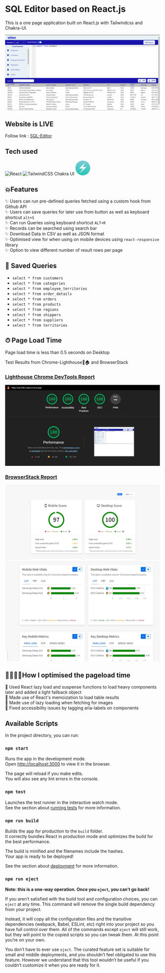 # SQL Editor based on React.js

This is a one page application built on React.js with Tailwindcss and Chakra-UI.

![Landing Page](src/assets/PageScreenshot/fullScreenShot.jpg)

## Website is LIVE

Follow link : [SQL-Editor](https://sql-editor-sigma.vercel.app/)

## Tech used

![React](https://img.shields.io/badge/react-%2320232a.svg?style=for-the-badge&logo=react&logoColor=%2361DAFB)
![TailwindCSS](https://img.shields.io/badge/tailwindcss-%2338B2AC.svg?style=for-the-badge&logo=tailwind-css&logoColor=white)
Chakra UI ![TailwindCSS](https://raw.githubusercontent.com/chakra-ui/chakra-ui-docs/main/public/favicon.png)

## 💥Features

✨ Users can run pre-defined queries fetched using a custom hook from Github API\
✨ Users can save queries for later use from button as well as keyboard shortcut `alt+S`\
✨ Can run Queries using keyboard shortcut `ALT+R`\
✨ Records can be searched using search bar\
✨ Download Data in CSV as well as JSON format\
✨ Optimised view for when using on mobile devices using `react-responsive` library\
✨ Option to view different number of result rows per page

## 💾 Saved Queries

- `select * from customers`
- `select * from categories`
- `select * from employee_territories`
- `select * from order_details`
- `select * from orders`
- `select * from products`
- `select * from regions`
- `select * from shippers`
- `select * from suppliers`
- `select * from territories`

## ⏱ Page Load Time

Page load time is less than 0.5 seconds on Desktop

Test Results from Chrome-Lighthouse🔦🏠 and BrowserStack

### [Lighthouse Chrome DevTools Report](https://developers.google.com/web/tools/lighthouse#devtools)

![lighthouse report](src/assets/Results/lighthouseResults.jpg)

### [BrowserStack Report](https://www.browserstack.com/speedlab)

![browserstack report 1](src/assets/Results/browserStack1.jpg)
![browserstack report 2](src/assets/Results/browserStack2.jpg)

## 🏃🏻‍♂️💨How I optimised the pageload time

🔨 Used React lazy load and suspense functions to load heavy components later and added a light fallback object\
🔨 Made use of React's memoization to load table results\
🔨 Made use of lazy loading when fetching for images\
🔨 Fixed accessibility issues by tagging aria-labels on components

## Available Scripts

In the project directory, you can run:

### `npm start`

Runs the app in the development mode.<br />
Open [http://localhost:3000](http://localhost:3000) to view it in the browser.

The page will reload if you make edits.<br />
You will also see any lint errors in the console.

### `npm test`

Launches the test runner in the interactive watch mode.<br />
See the section about [running tests](https://facebook.github.io/create-react-app/docs/running-tests) for more information.

### `npm run build`

Builds the app for production to the `build` folder.<br />
It correctly bundles React in production mode and optimizes the build for the best performance.

The build is minified and the filenames include the hashes.<br />
Your app is ready to be deployed!

See the section about [deployment](https://facebook.github.io/create-react-app/docs/deployment) for more information.

### `npm run eject`

**Note: this is a one-way operation. Once you `eject`, you can’t go back!**

If you aren’t satisfied with the build tool and configuration choices, you can `eject` at any time. This command will remove the single build dependency from your project.

Instead, it will copy all the configuration files and the transitive dependencies (webpack, Babel, ESLint, etc) right into your project so you have full control over them. All of the commands except `eject` will still work, but they will point to the copied scripts so you can tweak them. At this point you’re on your own.

You don’t have to ever use `eject`. The curated feature set is suitable for small and middle deployments, and you shouldn’t feel obligated to use this feature. However we understand that this tool wouldn’t be useful if you couldn’t customize it when you are ready for it.
